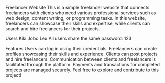 Freelancer Website
This is a simple freelancer website that connects freelancers with clients who need various professional services such as web design, content writing, or programming tasks. In this website, freelancers can showcase their skills and expertise, while clients can search and hire freelancers for their projects.

Users
Kiki
Jobo
Leu
All users share the same password: 123

Features
Users can log in using their credentials.
Freelancers can create profiles showcasing their skills and experience.
Clients can post projects and hire freelancers.
Communication between clients and freelancers is facilitated through the platform.
Payments and transactions for completed projects are managed securely.
Feel free to explore and contribute to this project!

